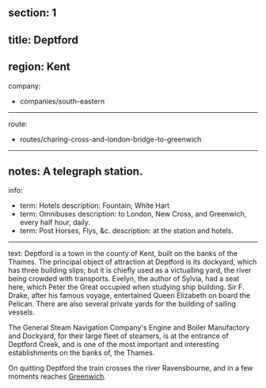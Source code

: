 section: 1
----
title: Deptford
----
region: Kent
----
company:
- companies/south-eastern
----
route:
- routes/charing-cross-and-london-bridge-to-greenwich
----
notes: A telegraph station.
----
info:
- term: Hotels
  description: Fountain; White Hart
- term: Omnibuses
  description: to London, New Cross, and Greenwich, every half hour, daily.
- term: Post Horses, Flys, &c.
  description: at the station and hotels.
----
text: Deptford is a town in the county of Kent, built on the banks of the Thames. The principal object of attraction at Deptford is its dockyard, which has three building slips; but it is chiefly used as a victualling yard, the river being crowded with transports. Evelyn, the author of Sylvia, had a seat here, which Peter the Great occupied when studying ship building. Sir F. Drake, after his famous voyage, entertained Queen Elizabeth on board the Pelican. There are also several private yards for the building of sailing vessels.

The General Steam Navigation Company's Engine and Boiler Manufactory and Dockyard, for their large fleet of steamers, is at the entrance of Deptford Creek, and is one of the most important and interesting establishments on the banks of, the Thames.

On quitting Deptford the train crosses the river Ravensbourne, and in a few moments reaches [Greenwich](/stations/greenwich).
